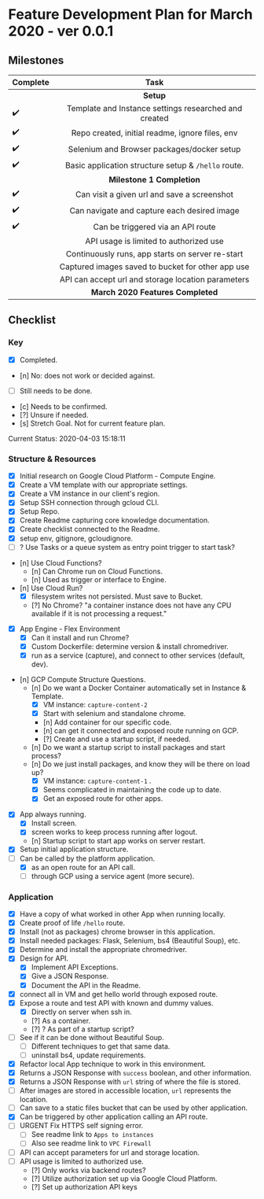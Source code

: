 # Feature Development Plan for March 2020 - ver 0.0.1

## Milestones

| Complete           | Task                                                  |
| ------------------ |:-----------------------------------------------------:|
|                    | **Setup**                                             |
| :heavy_check_mark: | Template and Instance settings researched and created |
| :heavy_check_mark: | Repo created, initial readme, ignore files, env       |
| :heavy_check_mark: | Selenium and Browser packages/docker setup            |
| :heavy_check_mark: | Basic application structure setup & `/hello` route.   |
|                    | **Milestone 1 Completion**                            |
| :heavy_check_mark: | Can visit a given url and save a screenshot           |
| :heavy_check_mark: | Can navigate and capture each desired image           |
| :heavy_check_mark: | Can be triggered via an API route                     |
|                    | API usage is limited to authorized use                |
|                    | Continuously runs, app starts on server re-start      |
|                    | Captured images saved to bucket for other app use     |
|                    | API can accept url and storage location parameters    |
|                    | **March 2020 Features Completed**                     |

## Checklist

### Key

- [x] Completed.
- [n] No: does not work or decided against.
- [ ] Still needs to be done.
- [c] Needs to be confirmed.
- [?] Unsure if needed.
- [s] Stretch Goal. Not for current feature plan.

Current Status:
2020-04-03 15:18:11
<!-- Ctrl-Shift-I to generate timestamp -->

### Structure & Resources

- [x] Initial research on Google Cloud Platform - Compute Engine.
- [x] Create a VM template with our appropriate settings.
- [x] Create a VM instance in our client's region.
- [x] Setup SSH connection through gcloud CLI.
- [x] Setup Repo.
- [x] Create Readme capturing core knowledge documentation.
- [x] Create checklist connected to the Readme.
- [x] setup env, gitignore, gcloudignore.
- [ ] ? Use Tasks or a queue system as entry point trigger to start task?
- [n] Use Cloud Functions?
  - [n] Can Chrome run on Cloud Functions.
  - [n] Used as trigger or interface to Engine.
- [n] Use Cloud Run?
  - [x] filesystem writes not persisted. Must save to Bucket.
  - [?] No Chrome? "a container instance does not have any CPU available if it is not processing a request."
- [x] App Engine - Flex Environment
  - [x] Can it install and run Chrome?
  - [x] Custom Dockerfile: determine version & install chromedriver.
  - [x] run as a service (capture), and connect to other services (default, dev).
- [n] GCP Compute Structure Questions.
  - [n] Do we want a Docker Container automatically set in Instance & Template.
    - [x] VM instance: `capture-content-2`
    - [x] Start with selenium and standalone chrome.
    - [n] Add container for our specific code.
    - [n] can get it connected and exposed route running on GCP.
    - [?] Create and use a startup script, if needed.
  - [n] Do we want a startup script to install packages and start process?
  - [n] Do we just install packages, and know they will be there on load up?
    - [x] VM instance: `capture-content-1` .
    - [x] Seems complicated in maintaining the code up to date.
    - [x] Get an exposed route for other apps.
- [x] App always running.
  - [x] Install screen.
  - [X] screen works to keep process running after logout.
  - [n] Startup script to start app works on server restart.
- [x] Setup initial application structure.
- [ ] Can be called by the platform application.
  - [x] as an open route for an API call.
  - [ ] through GCP using a service agent (more secure).

### Application

- [x] Have a copy of what worked in other App when running locally.
- [x] Create proof of life `/hello` route.
- [x] Install (not as packages) chrome browser in this application.
- [x] Install needed packages: Flask, Selenium, bs4 (Beautiful Soup), etc.
- [x] Determine and install the appropriate chromedriver.
- [x] Design for API.
  - [x] Implement API Exceptions.
  - [x] Give a JSON Response.
  - [x] Document the API in the Readme.
- [x] connect all in VM and get hello world through exposed route.
- [x] Expose a route and test API with known and dummy values.
  - [x] Directly on server when ssh in.
  - [?] As a container.
  - [?] ? As part of a startup script?
- [ ] See if it can be done without Beautiful Soup.
  - [ ] Different techniques to get that same data.
  - [ ] uninstall bs4, update requirements.
- [x] Refactor local App technique to work in this environment.
- [x] Returns a JSON Response with `success` boolean, and other information.
- [x] Returns a JSON Response with `url` string of where the file is stored.
- [ ] After images are stored in accessible location, `url` represents the location.
- [ ] Can save to a static files bucket that can be used by other application.
- [x] Can be triggered by other application calling an API route.
- [ ] URGENT Fix HTTPS self signing error.
  - [ ] See readme link to `Apps to instances`
  - [ ] Also see readme link to `VPC Firewall`
- [ ] API can accept parameters for url and storage location.
- [ ] API usage is limited to authorized use.
  - [?] Only works via backend routes?
  - [?] Utilize authorization set up via Google Cloud Platform.
  - [?] Set up authorization API keys
